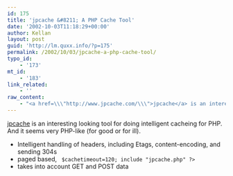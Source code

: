 ```yaml
---
id: 175
title: 'jpcache &#8211; A PHP Cache Tool'
date: '2002-10-03T11:18:29+00:00'
author: Kellan
layout: post
guid: 'http://lm.quxx.info/?p=175'
permalink: /2002/10/03/jpcache-a-php-cache-tool/
typo_id:
    - '173'
mt_id:
    - '183'
link_related:
    - ''
raw_content:
    - "<a href=\\\"http://www.jpcache.com/\\\">jpcache</a> is an interesting looking tool for doing intelligent cacheing for PHP.  And it seems very PHP-like (for good or for ill).  \r\n\r\n<ul>\r\n<li>Intelligent handling of headers, including Etags, content-encoding, and sending 304s</li>\r\n<li>paged based, <code><? $cachetimeout=120; include \\\"jpcache.php\\\" ?></code></li>\r\n<li>takes into account GET and POST data</li>\r\n</ul>"
---
```


[jpcache](http://www.jpcache.com/) is an interesting looking tool for doing intelligent cacheing for PHP. And it seems very PHP-like (for good or for ill).

- Intelligent handling of headers, including Etags, content-encoding, and sending 304s
- paged based, ` $cachetimeout=120; include "jpcache.php" ?>`
- takes into account GET and POST data